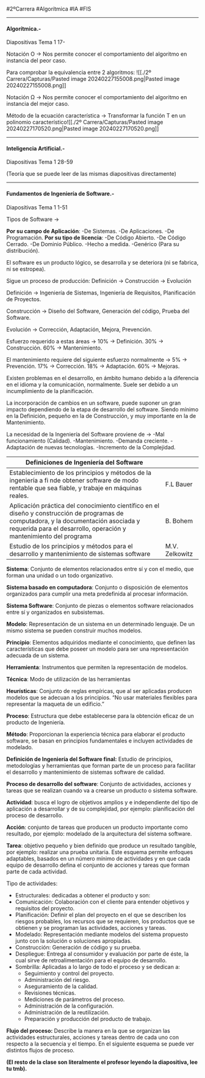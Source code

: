 #2ºCarrera #Algorítmica #IA #FIS

---

#### Algorítmica.-

Diapositivas Tema 1 17-

Notación O -> Nos permite conocer el comportamiento del algoritmo en instancia del peor caso.

Para comprobar la equivalencia entre 2 algoritmos:
![[./2º Carrera/Capturas/Pasted image 20240227155008.png|Pasted image 20240227155008.png]]

Notación Ω -> Nos permite conocer el comportamiento del algoritmo en instancia del mejor caso.

Método de la ecuación característica -> Transformar la función T en un polinomio característico![[./2º Carrera/Capturas/Pasted image 20240227170520.png|Pasted image 20240227170520.png]]


---

#### Inteligencia Artificial.-

Diapositivas Tema 1 28-59

(Teoría que se puede leer de las mismas diapositivas directamente)


---

#### Fundamentos de Ingeniería de Software.-

Diapositivas Tema 1 1-51


Tipos de Software ->

**Por su campo de Aplicación**:
-De Sistemas.
-De Aplicaciones.
-De Programación.
**Por su tipo de licencia**:
-De Código Abierto.
-De Código Cerrado.
-De Dominio Público.
-Hecho a medida.
-Genérico (Para su distribución).

El software es un producto lógico, se desarrolla y se deteriora (ni se fabrica, ni se estropea).

Sigue un proceso de producción: Definición -> Construcción -> Evolución

Definición -> Ingeniería de Sistemas, Ingeniería de Requisitos, Planificación de Proyectos.

Construcción -> Diseño del Software, Generación del código, Prueba del Software.

Evolución -> Corrección, Adaptación, Mejora, Prevención.

Esfuerzo requerido a estas áreas ->
10% -> Definición.
30% -> Construcción.
60% -> Mantenimiento.

El mantenimiento requiere del siguiente esfuerzo normalmente ->
5% -> Prevención.
17% -> Corrección.
18% -> Adaptación.
60% -> Mejoras.

Existen problemas en el desarrollo, en ámbito humano debido a la diferencia en el idioma y la comunicación, normalmente. Suele ser debido a un incumplimiento de la planificación.

La incorporación de cambios en un software, puede suponer un gran impacto dependiendo de la etapa de desarrollo del software. Siendo mínimo en la Definición, pequeño en la de Construcción, y muy importante en la de Mantenimiento.

La necesidad de la Ingeniería del Software proviene de ->
-Mal funcionamiento (Calidad).
-Mantenimiento.
-Demanda creciente.
-Adaptación de nuevas tecnologías.
-Incremento de la Complejidad.

| Definiciones de Ingeniería del Software                                                                                                                                                                     |                |
| ----------------------------------------------------------------------------------------------------------------------------------------------------------------------------------------------------------- | -------------- |
| Establecimiento de los principios y métodos de la ingeniería a fi nde obtener software de modo rentable que sea fiable, y trabaje en máquinas reales.                                                       | F.L Bauer      |
| Aplicación práctica del conocimiento científico en el diseño y construcción de programas de computadora, y la documentación asociada y requerida para el desarrollo, operación y mantenimiento del programa | B. Bohem       |
| Estudio de los principios y métodos para el desarrollo y mantenimiento de sistemas software                                                                                                                 | M.V. Zelkowitz |

**Sistema**: Conjunto de elementos relacionados entre sí y con el medio, que forman una unidad o un todo organizativo.

**Sistema basado en computadora**: Conjunto o disposición de elementos organizados para cumplir una meta predefinida al procesar información.

**Sistema Software**: Conjunto de piezas o elementos software relacionados entre sí y organizados en subsistemas.

**Modelo**: Representación de un sistema en un determinado lenguaje. De un mismo sistema se pueden construir muchos modelos.

**Principio**: Elementos adquiridos mediante el conocimiento, que definen las características que debe poseer un modelo para ser una representación adecuada de un sistema.

**Herramienta**: Instrumentos que permiten la representación de modelos.

**Técnica**: Modo de utilización de las herramientas

**Heurísticas**: Conjunto de reglas empíricas, que al ser aplicadas producen modelos que se adecuan a los principios. “No usar materiales flexibles para representar la maqueta de un edificio.”

**Proceso**: Estructura que debe establecerse para la obtención eficaz de un producto de Ingeniería.

**Método**: Proporcionan la experiencia técnica para elaborar el producto software, se basan en principios fundamentales e incluyen actividades de modelado.

**Definición de Ingeniería del Software final:** Estudio de principios, metodologías y herramientas que forman parte de un proceso para facilitar el desarrollo y mantenimiento de sistemas software de calidad.

**Proceso de desarrollo del software**: Conjunto de actividades, acciones y tareas que se realizan cuando va a crearse un producto o sistema software.

**Actividad**: busca el logro de objetivos amplios y e independiente del tipo de aplicación a desarrollar y de su complejidad, por ejemplo: planificación del proceso de desarrollo.

**Acción**: conjunto de tareas que producen un producto importante como resultado, por ejemplo: modelado de la arquitectura del sistema software.

**Tarea**: objetivo pequeño y bien definido que produce un resultado tangible, por ejemplo: realizar una prueba unitaria. Este esquema permite enfoques adaptables, basados en un número mínimo de actividades y en que cada equipo de desarrollo defina el conjunto de acciones y tareas que forman parte de cada actividad.

Tipo de actividades: 
- Estructurales: dedicadas a obtener el producto y son:
- Comunicación: Colaboración con el cliente para entender objetivos y requisitos del proyecto. 
- Planificación: Definir el plan del proyecto en el que se describen los riesgos probables, los recursos que se requieren, los productos que se obtienen y se programan las actividades, acciones y tareas. 
- Modelado: Representación mediante modelos del sistema propuesto junto con la solución o soluciones apropiadas. 
- Construcción: Generación de código y su prueba. 
- Despliegue: Entrega al consumidor y evaluación por parte de éste, la cual sirve de retroalimentación para el equipo de desarrollo.
- Sombrilla: Aplicadas a lo largo de todo el proceso y se dedican a:
	- Seguimiento y control del proyecto. 
	- Administración del riesgo. 
	- Aseguramiento de la calidad.
	- Revisiones técnicas.
	- Mediciones de parámetros del proceso.
	- Administración de la configuración. 
	- Administración de la reutilización.
	- Preparación y producción del producto de trabajo.

**Flujo del proceso:** Describe la manera en la que se organizan las actividades estructurales, acciones y tareas dentro de cada uno con respecto a la secuencia y el tiempo. En el siguiente esquema se puede ver distintos flujos de proceso.

**(El resto de la clase son literalmente el profesor leyendo la diapositiva, lee tu tmb).**
